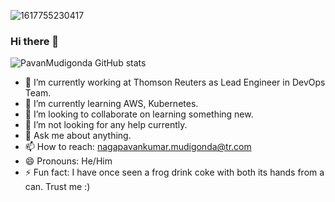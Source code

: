 ![1617755230417](https://user-images.githubusercontent.com/29324338/126084298-e1f09662-3686-4cf7-92ac-3b29cd0e3f88.jpg)

### Hi there 👋

![PavanMudigonda GitHub stats](https://github-readme-stats.vercel.app/api?username=PavanMudigonda&theme=dark&show_icons=true)

- 🔭 I’m currently working at Thomson Reuters as Lead Engineer in DevOps Team.
- 🌱 I’m currently learning  AWS, Kubernetes.
- 👯 I’m looking to collaborate on learning something new.
- 🤔 I’m not looking for any help currently.
- 💬 Ask me about anything.
- 📫 How to reach: nagapavankumar.mudigonda@tr.com
- 😄 Pronouns: He/Him
- ⚡ Fun fact: I have once seen a frog drink coke with both its hands from a can. Trust me :)




